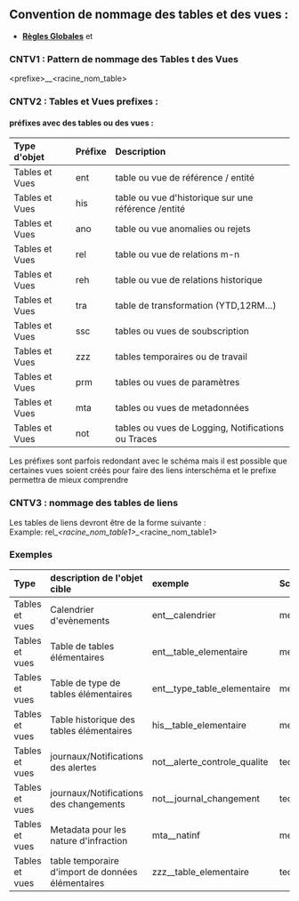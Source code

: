 ## Convention de nommage des tables et des vues :

- **[Règles Globales](GlobalRules.md)** et

### CNTV1 : Pattern de nommage des Tables t des Vues
\<prefixe\>\__\<racine_nom_table\>

### CNTV2 : Tables et Vues prefixes :

#### préfixes avec des tables ou des vues :  

| Type d'objet    |	Préfixe    |	Description |
| :---            |    :----  | :---        |
| Tables et Vues  |	ent          |	table ou vue de référence / entité |
| Tables et Vues  |	his          |	table ou vue d'historique sur une référence /entité |
| Tables et Vues  |	ano          |	table ou vue anomalies ou rejets  |
| Tables et Vues  |	rel          |	table ou vue de relations m-n |
| Tables et Vues  |	reh          |	table ou vue de relations historique |
| Tables et Vues  |	tra          |	table de transformation (YTD,12RM…) |
| Tables et Vues  |	ssc          |	tables ou vues de soubscription  |
| Tables et Vues  |	zzz          |	tables temporaires ou de travail |
| Tables et Vues  |	prm          |	tables ou vues de paramètres  |
| Tables et Vues  |	mta          |	tables ou vues de metadonnées  |
| Tables et Vues  |	not          |	tables ou vues de Logging, Notifications ou Traces |

Les préfixes sont parfois redondant avec le schéma mais il est possible que certaines vues soient créés pour faire des liens interschéma et le prefixe permettra de mieux comprendre

### CNTV3 : nommage des tables de liens
Les tables de liens devront être de la forme suivante :<br/>
Example: rel\__\<racine_nom_table1\>\__\<racine_nom_table1\>


### Exemples

|	Type            |	description de l'objet cible	                    |	exemple	                    |	Schéma	|
|	:---	        |	:---	                                            |	:---	                    |	:---    |
|	Tables et vues	|	Calendrier d'evènements	                            |	ent__calendrier	            |	met_evt |
|	Tables et vues	|	Table de tables élémentaires	                    |	ent__table_elementaire	    |	met_tem |
|	Tables et vues	|	Table de type de tables élémentaires	            |	ent__type_table_elementaire	|	met_tem |
|	Tables et vues	|	Table historique des tables élémentaires	        |	his__table_elementaire	    |	met_tem |
|	Tables et vues	|	journaux/Notifications des alertes	                |	not__alerte_controle_qualite|	tec_qua |
|	Tables et vues	|	journaux/Notifications des changements	            |	not__journal_changement	    |	tec_not |
|	Tables et vues	|	Metadata pour les nature d'infraction	            |	mta__natinf	                |	met_nin |
|	Tables et vues	|	table temporaire d'import de données élémentaires	|	zzz__table_elementaire	    |	tec_tmp |



